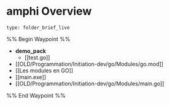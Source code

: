 # amphi Overview
 
```ccard
type: folder_brief_live
```
 
%% Begin Waypoint %%
- **demo_pack**
	- [[test.go]]
- [[OLD/Programmation/Initiation-dev/go/Modules/go.mod]]
- [[Les modules en GO]]
- [[main.exe]]
- [[OLD/Programmation/Initiation-dev/go/Modules/main.go]]

%% End Waypoint %%

